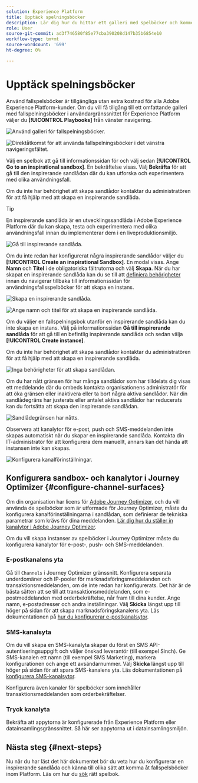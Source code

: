 ```yaml
---
solution: Experience Platform
title: Upptäck spelningsböcker
description: Lär dig hur du hittar ett galleri med spelböcker och kommer igång med en inspirerande sandlåda.
role: User
source-git-commit: ad3f746580f85e77cba390208d147b35b6854e10
workflow-type: tm+mt
source-wordcount: '699'
ht-degree: 0%

---
```


# Upptäck spelningsböcker

Använd fallspelsböcker är tillgängliga utan extra kostnad för alla Adobe Experience Platform-kunder. Om du vill få tillgång till ett omfattande galleri med fallspelningsböcker i användargränssnittet för Experience Platform väljer du **[!UICONTROL Playbooks]** från vänster navigering.

![Använd galleri för fallspelningsböcker.](/help/use-case-playbooks/assets/playbooks/discover/playbooks-gallery.png)

![Direktåtkomst för att använda fallspelningsböcker i det vänstra navigeringsfältet.](/help/use-case-playbooks/assets/playbooks/discover/left-nav-playbooks.png)

Välj en spelbok att gå till informationssidan för och välj sedan **[!UICONTROL Go to an inspirational sandbox]**. En bekräftelse visas. Välj **Bekräfta** för att gå till den inspirerande sandlådan där du kan utforska och experimentera med olika användningsfall.

Om du inte har behörighet att skapa sandlådor kontaktar du administratören för att få hjälp med att skapa en inspirerande sandlåda.

>[!TIP]
>
>En inspirerande sandlåda är en utvecklingssandlåda i Adobe Experience Platform där du kan skapa, testa och experimentera med olika användningsfall innan du implementerar dem i en liveproduktionsmiljö.

![Gå till inspirerande sandlåda.](/help/use-case-playbooks/assets/playbooks/discover/inspirational-sandbox.png)

Om du inte redan har konfigurerat några inspirerande sandlådor väljer du **[!UICONTROL Create an inspirational Sandbox]**. En modal visas. Ange **Namn** och **Titel** i de obligatoriska fältrutorna och välj **Skapa**. När du har skapat en inspirerande sandlåda kan du se till att [definiera behörigheter](/help/access-control/home.md) innan du navigerar tillbaka till informationssidan för användningsfallsspelböcker för att skapa en instans.

![Skapa en inspirerande sandlåda.](/help/use-case-playbooks/assets/playbooks/discover/create-inspirational-sandbox.png)

![Ange namn och titel för att skapa en inspirerande sandlåda.](/help/use-case-playbooks/assets/playbooks/discover/create-inspirational-sandbox-modal.png)

Om du väljer en fallspelningsbok utanför en inspirerande sandlåda kan du inte skapa en instans. Välj på informationssidan **Gå till inspirerande sandlåda** för att gå till en befintlig inspirerande sandlåda och sedan välja **[!UICONTROL Create instance]**.

Om du inte har behörighet att skapa sandlådor kontaktar du administratören för att få hjälp med att skapa en inspirerande sandlåda.

![Inga behörigheter för att skapa sandlådan.](/help/use-case-playbooks/assets/playbooks/discover/no-permissions-to-create-sandbox.png)

Om du har nått gränsen för hur många sandlådor som har tilldelats dig visas ett meddelande där du ombeds kontakta organisationens administratör för att öka gränsen eller inaktivera eller ta bort några aktiva sandlådor. När din sandlådegräns har justerats eller antalet aktiva sandlådor har reducerats kan du fortsätta att skapa den inspirerande sandlådan.

![Sandlådegränsen har nåtts.](/help/use-case-playbooks/assets/playbooks/discover/sandbox-limit-reached.png)

Observera att kanalytor för e-post, push och SMS-meddelanden inte skapas automatiskt när du skapar en inspirerande sandlåda. Kontakta din IT-administratör för att konfigurera dem manuellt, annars kan det hända att instansen inte kan skapas.

![Konfigurera kanalförinställningar.](/help/use-case-playbooks/assets/playbooks/discover/configure-channel-presets.png)

## Konfigurera sandbox- och kanalytor i Journey Optimizer {#configure-channel-surfaces}

Om din organisation har licens för [Adobe Journey Optimizer](https://experienceleague.adobe.com/docs/journey-optimizer/using/ajo-home.html), och du vill använda de spelböcker som är utformade för Journey Optimizer, måste du konfigurera kanalförinställningarna i sandlådan, som definierar de tekniska parametrar som krävs för dina meddelanden. [Lär dig hur du ställer in kanalytor i Adobe Journey Optimizer](https://experienceleague.adobe.com/docs/journey-optimizer/using/configuration/channel-surfaces.html).

Om du vill skapa instanser av spelböcker i Journey Optimizer måste du konfigurera kanalytor för e-post-, push- och SMS-meddelanden.

### E-postkanalens yta

Gå till `Channels` i Journey Optimizer gränssnitt. Konfigurera separata underdomäner och IP-pooler för marknadsföringsmeddelanden och transaktionsmeddelanden, om de inte redan har konfigurerats. Det här är de bästa sätten att se till att transaktionsmeddelanden, som e-postmeddelanden med orderbekräftelse, når fram till dina kunder. Ange namn, e-postadresser och andra inställningar. Välj **Skicka** längst upp till höger på sidan för att skapa marknadsföringskanalens yta. Läs dokumentationen på [hur du konfigurerar e-postkanalsytor](https://experienceleague.adobe.com/docs/journey-optimizer/using/email/configure-email/email-settings.html).

### SMS-kanalsyta

Om du vill skapa en SMS-kanalyta skapar du först en SMS API-autentiseringsuppgift och väljer önskad leverantör (till exempel Sinch). Ge SMS-kanalen ett namn (till exempel SMS Marketing), markera konfigurationen och ange ett avsändarnummer. Välj **Skicka** längst upp till höger på sidan för att spara SMS-kanalens yta. Läs dokumentationen på [konfigurera SMS-kanalsytor](https://experienceleague.adobe.com/docs/journey-optimizer/using/sms/sms-configuration.html?lang=en#message-preset-sms).

Konfigurera även kanaler för spelböcker som innehåller transaktionsmeddelanden som orderbekräftelser.

### Tryck kanalyta

Bekräfta att appytorna är konfigurerade från Experience Platform eller datainsamlingsgränssnittet. Så här ser appytorna ut i datainsamlingsmiljön.

## Nästa steg {#next-steps}

Nu när du har läst det här dokumentet bör du veta hur du konfigurerar en inspirerande sandlåda och känna till olika sätt att komma åt fallspelsböcker inom Platform. Läs om hur du [sök](/help/use-case-playbooks/playbooks/find.md) rätt spelbok.

